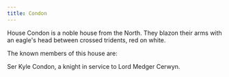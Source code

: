 ```yaml
---
title: Condon
---
```


House Condon is a noble house from the North. They blazon their arms with an eagle's head between crossed tridents, red on white.

The known members of this house are:

Ser Kyle Condon, a knight in service to Lord Medger Cerwyn. 


